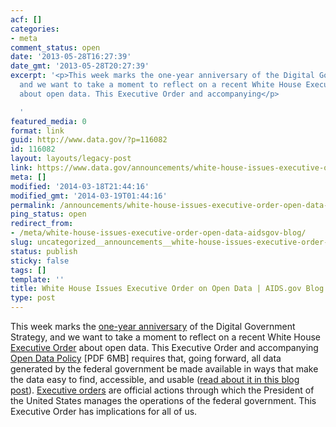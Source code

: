 ```yaml
---
acf: []
categories:
- meta
comment_status: open
date: '2013-05-28T16:27:39'
date_gmt: '2013-05-28T20:27:39'
excerpt: '<p>This week marks the one-year anniversary of the Digital Government Strategy,
  and we want to take a moment to reflect on a recent White House Executive Order
  about open data. This Executive Order and accompanying</p>

  '
featured_media: 0
format: link
guid: http://www.data.gov/?p=116082
id: 116082
layout: layouts/legacy-post
link: https://www.data.gov/announcements/white-house-issues-executive-order-open-data-aidsgov-blog
meta: []
modified: '2014-03-18T21:44:16'
modified_gmt: '2014-03-19T01:44:16'
permalink: /announcements/white-house-issues-executive-order-open-data-aidsgov-blog/
ping_status: open
redirect_from:
- /meta/white-house-issues-executive-order-open-data-aidsgov-blog/
slug: uncategorized__announcements__white-house-issues-executive-order-open-data-aidsgov-blog
status: publish
sticky: false
tags: []
template: ''
title: White House Issues Executive Order on Open Data | AIDS.gov Blog
type: post
---
```

This week marks the [one-year anniversary](http://www.whitehouse.gov/blog/2013/05/23/digital-strategy-delivering-better-results-public) of the Digital Government Strategy, and we want to take a moment to reflect on a recent White House [Executive Order](http://www.whitehouse.gov/the-press-office/2013/05/09/executive-order-making-open-and-machine-readable-new-default-government-) about open data. This Executive Order and accompanying [Open Data Policy](http://www.whitehouse.gov) [PDF 6MB] requires that, going forward, all data generated by the federal government be made available in ways that make the data easy to find, accessible, and usable ([read about it in this blog post](http://blog.aids.gov/2013/05/landmark-steps-to-liberate-open-data.html)). [Executive orders](http://www.archives.gov/federal-register/executive-orders/about.html) are official actions through which the President of the United States manages the operations of the federal government. This Executive Order has implications for all of us.


